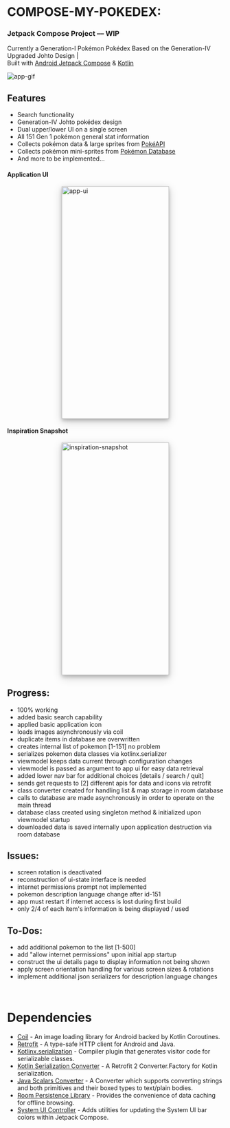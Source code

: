 # COMPOSE-MY-POKEDEX:
### Jetpack Compose Project –– WIP

Currently a Generation-I Pokémon Pokédex Based on the Generation-IV Upgraded Johto Design |\
Built with [Android Jetpack Compose](https://developer.android.com/jetpack/compose) & [Kotlin](https://kotlinlang.org/)  &nbsp;

![app-gif](https://github.com/SVENTRIPIKAL/compose-my-pokedex/assets/90730468/c9188166-9e03-4dc4-9f52-dd19eb8d8692)

## Features
- Search functionality
- Generation-IV Johto pokédex design
- Dual upper/lower UI on a single screen
- All 151 Gen 1 pokémon general stat information
- Collects pokémon data & large sprites from [PokéAPI](https://pokeapi.co/)
- Collects pokémon mini-sprites from [Pokémon Database](https://pokemondb.net/sprites)
- And more to be implemented... &nbsp;
&nbsp;

#### Application UI
<img src="https://drive.google.com/uc?id=1OTWQ5VGJ5Rq3gz1rbJb0qJLjIl9Lbs6O"
     alt="app-ui"
     style="display: block; margin-right: auto; margin-left: auto;width: 250px;height: 540px;object-fit: fill;
     box-shadow: 0 4px 8px 0 rgba(0, 0, 0, 0.2), 0 6px 20px 0 rgba(0, 0, 0, 0.19)" 
/>
#### Inspiration Snapshot
<img src="https://drive.google.com/uc?id=1fY1D1BajTERJJGim0bMKgzoGLKJB-UCt"
     alt="inspiration-snapshot"
     style="display: block; margin-right: auto; margin-left: auto; width: 250px;height: 540px;object-fit: fill;
     box-shadow: 0 4px 8px 0 rgba(0, 0, 0, 0.2), 0 6px 20px 0 rgba(0, 0, 0, 0.19)" 
/>

## Progress:
- 100% working
- added basic search capability 
- applied basic application icon 
- loads images asynchronously via coil 
- duplicate items in database are overwritten 
- creates internal list of pokemon [1-151] no problem 
- serializes pokemon data classes via kotlinx.serializer 
- viewmodel keeps data current through configuration changes 
- viewmodel is passed as argument to app ui for easy data retrieval 
- added lower nav bar for additional choices [details / search / quit] 
- sends get requests to [2] different apis for data and icons via retrofit 
- class converter created for handling list & map storage in room database 
- calls to database are made asynchronously in order to operate on the main thread
- database class created using singleton method & initialized upon viewmodel startup
- downloaded data is saved internally upon application destruction via room database &nbsp;
&nbsp;

## Issues:
- screen rotation is deactivated 
- reconstruction of ui-state interface is needed
- internet permissions prompt not implemented 
- pokemon description language change after id-151 
- app must restart if internet access is lost during first build
- only 2/4 of each item's information is being displayed / used &nbsp;

## To-Dos:
- add additional pokemon to the list [1-500] 
- add "allow internet permissions" upon initial app startup 
- construct the ui details page to display information not being shown 
- apply screen orientation handling for various screen sizes & rotations
- implement additional json serializers for description language changes &nbsp;

&nbsp;

# Dependencies
- [Coil](https://coil-kt.github.io/coil/compose/) - An image loading library for Android backed by Kotlin Coroutines.
- [Retrofit](https://github.com/square/retrofit) - A type-safe HTTP client for Android and Java.
- [Kotlinx.serialization](https://github.com/Kotlin/kotlinx.serialization) - Compiler plugin that generates visitor code for serializable classes.
- [Kotlin Serialization Converter](https://github.com/JakeWharton/retrofit2-kotlinx-serialization-converter) - A Retrofit 2 Converter.Factory for Kotlin serialization.
- [Java Scalars Converter](https://github.com/square/retrofit/tree/master/retrofit-converters/scalars) - A Converter which supports converting strings and both primitives and their boxed types to text/plain bodies.
- [Room Persistence Library](https://developer.android.com/training/data-storage/room) - Provides the convenience of data caching for offline browsing.
- [System UI Controller](https://google.github.io/accompanist/systemuicontroller/) - Adds utilities for updating the System UI bar colors within Jetpack Compose.



[//]: # (These are reference links used in the body of this note and get stripped out when the markdown processor does its job. There is no need to format nicely because it shouldn't be seen. Thanks SO - http://stackoverflow.com/questions/4823468/store-comments-in-markdown-syntax)

   [dill]: <https://github.com/joemccann/dillinger>
   [git-repo-url]: <https://github.com/joemccann/dillinger.git>
   [john gruber]: <http://daringfireball.net>
   [df1]: <http://daringfireball.net/projects/markdown/>
   [markdown-it]: <https://github.com/markdown-it/markdown-it>
   [Ace Editor]: <http://ace.ajax.org>
   [node.js]: <http://nodejs.org>
   [Twitter Bootstrap]: <http://twitter.github.com/bootstrap/>
   [jQuery]: <http://jquery.com>
   [@tjholowaychuk]: <http://twitter.com/tjholowaychuk>
   [express]: <http://expressjs.com>
   [AngularJS]: <http://angularjs.org>
   [Gulp]: <http://gulpjs.com>

   [PlDb]: <https://github.com/joemccann/dillinger/tree/master/plugins/dropbox/README.md>
   [PlGh]: <https://github.com/joemccann/dillinger/tree/master/plugins/github/README.md>
   [PlGd]: <https://github.com/joemccann/dillinger/tree/master/plugins/googledrive/README.md>
   [PlOd]: <https://github.com/joemccann/dillinger/tree/master/plugins/onedrive/README.md>
   [PlMe]: <https://github.com/joemccann/dillinger/tree/master/plugins/medium/README.md>
   [PlGa]: <https://github.com/RahulHP/dillinger/blob/master/plugins/googleanalytics/README.md>
